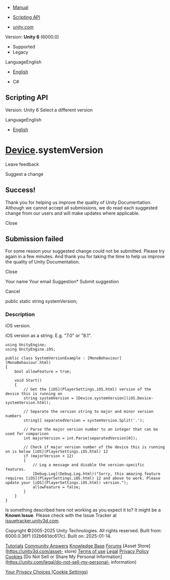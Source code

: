 [ ]()

  * [Manual](../Manual/index.html)
  * [Scripting API](../ScriptReference/index.html)

  * [unity.com](https://unity.com/)

Version: **Unity 6** (6000.0)

  * Supported
  * Legacy

LanguageEnglish

  * [English]()

  * C#

[ ](https://docs.unity3d.com)

## Scripting API

Version: Unity 6 Select a different version

LanguageEnglish

  * [English]()

#  [Device](iOS.Device.html).systemVersion

Leave feedback

Suggest a change

## Success!

Thank you for helping us improve the quality of Unity Documentation. Although
we cannot accept all submissions, we do read each suggested change from our
users and will make updates where applicable.

Close

## Submission failed

For some reason your suggested change could not be submitted. Please <a>try
again</a> in a few minutes. And thank you for taking the time to help us
improve the quality of Unity Documentation.

Close

Your name Your email Suggestion* Submit suggestion

Cancel

[ ]()

public static string systemVersion;

### Description

iOS version.

iOS version as a string. E.g. "7.0" or "8.1".

    
    
    using UnityEngine;
    using UnityEngine.iOS;  
      
    public class SystemVersionExample : [MonoBehaviour](MonoBehaviour.html)
    {
        bool allowFeature = true;  
      
        void Start()
        {
            // Get the [iOS](PlayerSettings.iOS.html) version of the device this is running on
            string systemVersion = [Device.systemVersion](iOS.Device-systemVersion.html);  
      
            // Separate the version string to major and minor version numbers
            string[] separatedVersion = systemVersion.Split('.');  
      
            // Parse the major version number to an integer that can be used for comparison
            int majorVersion = int.Parse(separatedVersion[0]);  
      
            // Check if major version number of the device this is running on is below [iOS](PlayerSettings.iOS.html) 12
            if (majorVersion < 12)
            {
                // Log a message and disable the version-specific features.
                [Debug.Log](Debug.Log.html)("Sorry, this amazing feature requires [iOS](PlayerSettings.iOS.html) 12 and above to work. Please update your [iOS](PlayerSettings.iOS.html) version.");
                allowFeature = false;
            }
        }
    }
    

Is something described here not working as you expect it to? It might be a
**Known Issue**. Please check with the Issue Tracker at
[issuetracker.unity3d.com](https://issuetracker.unity3d.com).

Copyright ©2005-2025 Unity Technologies. All rights reserved. Built from:
6000.0.36f1 (02b661dc617c). Built on: 2025-01-14.

[Tutorials](https://unity3d.com/learn) [Community
Answers](https://answers.unity3d.com) [Knowledge
Base](https://support.unity3d.com/hc/en-us)
[Forums](https://forum.unity3d.com) [Asset Store](https://unity3d.com/asset-
store) [Terms of use](https://docs.unity3d.com/Manual/TermsOfUse.html)
[Legal](https://unity.com/legal) [Privacy
Policy](https://unity.com/legal/privacy-policy)
[Cookies](https://unity.com/legal/cookie-policy) [Do Not Sell or Share My
Personal Information](https://unity.com/legal/do-not-sell-my-personal-
information)

[Your Privacy Choices (Cookie Settings)](javascript:void\(0\);)

